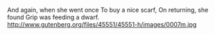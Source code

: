 And again, when she went once To buy a nice scarf, On returning, she found Grip was feeding a dwarf. http://www.gutenberg.org/files/45551/45551-h/images/0007m.jpg